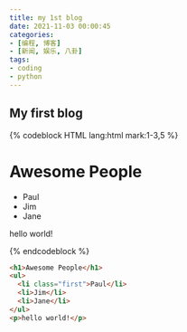 ```yaml
---
title: my 1st blog
date: 2021-11-03 00:00:45
categories:
- [编程, 博客]
- [新闻, 娱乐, 八卦]
tags:
- coding
- python
---
```


## My first blog

{% codeblock HTML lang:html mark:1-3,5 %}
<h1>Awesome People</h1>
<ul>
  <li class="first">Paul</li>
  <li>Jim</li>
  <li>Jane</li>
</ul>
<p>hello world!</p>
{% endcodeblock %}

```html
<h1>Awesome People</h1>
<ul>
  <li class="first">Paul</li>
  <li>Jim</li>
  <li>Jane</li>
</ul>
<p>hello world!</p>
```